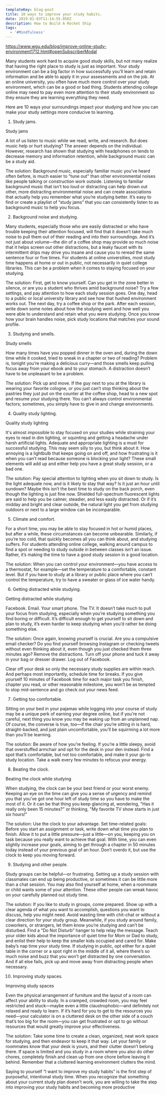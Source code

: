 ```yaml
---
templateKey: blog-post
title: 10 ways to improve your study habits.
date: 2019-01-03T11:14:55.056Z
description: How to Build A Rocket Ship
tags:
  - '#Mindfulness'
---
```



<https://www.wgu.edu/blog/improve-online-study-environment1712.html#openSubscriberModal>

Many students work hard to acquire good study skills, but not many realize that having the right place to study is just as important. Your study environment can be a big factor in how successfully you’ll learn and retain information and be able to apply it in your assessments and on the job. At an online university, you often have much more control over your study environment, which can be a good or bad thing. Students attending college online may need to pay even more attention to their study environment so they ensure they are learning everything they need.



Here are 10 ways your surroundings impact your studying and how you can make your study settings more conducive to learning.



1. Study jams.

Study jams

A lot of us listen to music while we read, write, and research. But does music help or hurt studying? The answer depends on the individual. However, research has shown that studying with headphones on tends to decrease memory and information retention, while background music can be a study aid.



The solution: Background music, especially familiar music you’ve heard often before, is much easier to "tune out" than other environmental noises like people talking or construction work outside. Listening to familiar background music that isn’t too loud or distracting can help drown out other, more distracting environmental noise and can create associations that actually help you remember what you’re studying better. It’s easy to find or create a playlist of “study jams” that you can consistently listen to as background music to help you focus.



2. Background noise and studying.

Many students, especially those who are easily distracted or who have trouble keeping their attention focused, will find that it doesn’t take much noise to pull them out of their reading and into their surroundings. And it’s not just about volume—the din of a coffee shop may provide so much noise that it helps screen out other distractions, but a leaky faucet with its intermittent drips may drive you insane and cause you to reread the same sentence four or five times. For students at online universities, most study time happens at home or out in public, not necessarily in quiet college libraries. This can be a problem when it comes to staying focused on your studying.



The solution: First, get to know yourself. Can you get in the zone better in silence, or are you a student who thrives amid background noise? Try a few settings, and pay attention to how each study session goes. One day, head to a public or local university library and see how that hushed environment works out. The next day, try a coffee shop or the park. After each session, write down some notes about how the studying went and how well you were able to understand and retain what you were studying. Once you know how your brain handles noise, pick study locations that matches your sound profile.



3. Studying and smells.

Study smells

How many times have you popped dinner in the oven and, during the down time while it cooked, tried to sneak in a chapter or two of reading? Problem is, tonight you’re making a delicious curry—and those smells keep pulling focus away from your ebook and to your stomach. A distraction doesn’t have to be unpleasant to be a problem.



The solution: Pick up and move. If the guy next to you at the library is wearing your favorite cologne, or you just can’t stop thinking about the pastries they just put on the counter at the coffee shop, head to a new spot and resume your studying there. You can’t always control environmental factors; sometimes, you simply have to give in and change environments.



4. Quality study lighting.

Quality study lighting

It's almost impossible to stay focused on your studies while straining your eyes to read in dim lighting, or squinting and getting a headache under harsh artificial lights. Adequate and appropriate lighting is a must for successful studying. This may seem silly to you, but think about it. How annoying is a lightbulb that keeps going on and off, and how frustrating is it when you can’t read because someone is blocking your light? These small elements will add up and either help you have a great study session, or a bad one.



The solution: Pay special attention to lighting when you sit down to study. Is the light adequate now, and is it likely to stay that way? Is it just an hour until sundown? Maybe this isn’t the best time to study on the back porch, even though the lighting is just fine now. Shielded full-spectrum fluorescent lights are said to help you be calmer, steadier, and less easily distracted. Or if it’s midday and bright and clear outside, the natural light you get from studying outdoors or next to a large window can be incomparable.



5. Climate and comfort.

For a short time, you may be able to stay focused in hot or humid places, but after a while, these circumstances can become unbearable. Similarly, if you’re too cold, that quickly becomes all you can think about, and studying suffers. For students attending online college, walking around campus to find a spot or needing to study outside in between classes isn’t an issue. Rather, it’s making the time to have a good study session in a good location.



The solution: When you can control your environment—you have access to a thermostat, for example—set the temperature to a comfortable, constant level. But if you have to study at a library or public place where you can’t control the temperature, try to have a sweater or glass of ice water handy.



6. Getting distracted while studying.

Getting distracted while studying

Facebook. Email. Your smart phone. The TV. It doesn’t take much to pull your focus from studying, especially when you’re studying something you find boring or difficult. It’s difficult enough to get yourself to sit down and plan to study, it’s even harder to keep studying when you’d rather be doing something else.

The solution: Once again, knowing yourself is crucial. Are you a compulsive email checker? Do you find yourself browsing Instagram or checking tweets without even thinking about it, even though you just checked them three minutes ago? Remove the distractions. Turn off your phone and tuck it away in your bag or dresser drawer. Log out of Facebook. 

Clear off your desk so only the necessary study supplies are within reach. And perhaps most importantly, schedule time for breaks. If you give yourself 10 minutes of Facebook time for each major task you finish, chapter you read, or other reasonable milestone, you won’t be as tempted to stop mid-sentence and go check out your news feed.

7. Getting too comfortable.

Sitting on your bed in your pajamas while logging into your course of study may be a unique perk of earning your degree online, but if you’re not careful, next thing you know you may be waking up from an unplanned nap. Of course, the converse is true, too—if the chair you’re sitting in is hard, straight-backed, and just plain uncomfortable, you’ll be squirming a lot more than you’ll be learning.



The solution: Be aware of how you’re feeling. If you’re a little sleepy, avoid that overstuffed armchair and opt for the desk in your den instead. Find a spot that’s comfortable, but not too comfortable, and make it your go-to study location. Take a walk every few minutes to refocus your energy.



8. Beating the clock.

Beating the clock while studying

When studying, the clock can be your best friend or your worst enemy. Keeping an eye on the time can give you a sense of urgency and remind you that you’ve got one hour left of study time so you have to make the most of it. Or it can be that thing you keep glancing at, wondering, "Has it really only been 15 minutes?" or thinking, "My favorite TV show starts in just six hours!"



The solution: Use the clock to your advantage. Set time-related goals: Before you start an assignment or task, write down what time you plan to finish. Allow it to put a little pressure—just a little—on you, keeping you on task because you really want to achieve that goal. With time, you can even slightly increase your goals, aiming to get through a chapter in 50 minutes today instead of your previous goal of an hour. Don’t overdo it, but use the clock to keep you moving forward.



9. Studying and other people.

Study groups can be helpful—or frustrating. Setting up a study session with classmates can end up being productive, or sometimes it can be little more than a chat session. You may also find yourself at home, when a roommate or child wants some of your attention. These other people can wreak havoc on your carefully planned out study time.



The solution: If you like to study in groups, come prepared. Show up with a clear agenda of what you want to accomplish, questions you want to discuss, help you might need. Avoid wasting time with chit-chat or without a clear direction for your study group. Meanwhile, if you study around family, coworkers, or strangers, let them know you’re studying and can’t be disturbed. Find a “Do Not Disturb” hanger to help relay the message. Teach your older kids about the importance of quiet time for Mom or Dad to study, and enlist their help to keep the smaller kids occupied and cared for. Make baby’s nap time your study time. If studying in public, opt either for a quiet table in the corner or a spot right in the middle of it all, where there’s so much noise and buzz that you won’t get distracted by one conversation. And if all else fails, pick up and move away from distracting people when necessary.



10. Improving study spaces.

Improving study spaces

Even the physical arrangement of furniture and the layout of a room can affect your ability to study. In a cramped, crowded room, you may feel restricted and stuck—maybe even a little claustrophobic—and definitely not relaxed and ready to learn. If it’s hard for you to get to the resources you need—your calculator is on a cluttered desk on the other side of a couch that’s too big for the room—you can get frustrated or opt to go without resources that would greatly improve your effectiveness.



The solution: Take some time to create a clean, organized, neat work space for studying, and then endeavor to keep it that way. Let your family or roommates know that your desk is yours, and their clutter doesn’t belong there. If space is limited and you study in a room where you also do other chores, completely finish and clean up from one chore before leaving it behind. Remember that a cluttered learning environment clutters the mind.



Saying to yourself “I want to improve my study habits” is the first step of purposeful, intentional study time. When you recognize that something about your current study plan doesn’t work, you are willing to take the step into improving your study habits and becoming more productive
